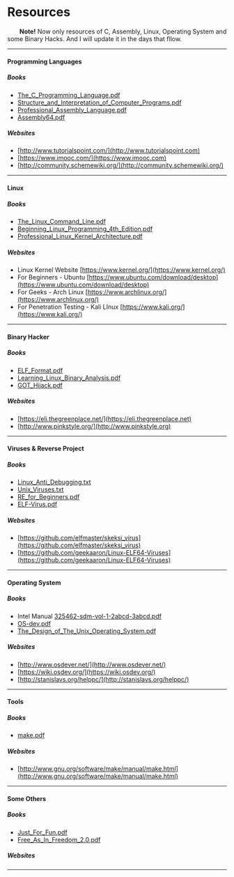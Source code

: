 
# Resources

&emsp;&emsp;**Note!** Now only resources of C, Assembly, Linux, Operating System and some Binary Hacks. And I will update it in the days that fllow.

---

#### Programming Languages
##### Books
+ [The_C_Programming_Language.pdf](./resouces/The_C_Programming_Language.pdf)
+ [Structure_and_Interpretation_of_Computer_Programs.pdf](./resources/Structure_and_Interpretation_of_Computer_Programs.pdf)
+ [Professional_Assembly_Language.pdf](./resources/Professional_Assembly_Language.pdf)
+ [Assembly64.pdf](./resource/Assembly64.pdf)
##### Websites
+ [http://www.tutorialspoint.com/](http://www.tutorialspoint.com)
+ [https://www.imooc.com/](https://www.imooc.com)
+ [http://community.schemewiki.org/](http://community.schemewiki.org/)

---

#### Linux
##### Books
+ [The_Linux_Command_Line.pdf](./resources/The_Linux_Command_Line.pdf)
+ [Beginning_Linux_Programming_4th_Edition.pdf](./resources/Beginning_Linux_Programming_4th_Edition.pdf)
+ [Professional_Linux_Kernel_Architecture.pdf](./resources/Professional_Linux_Kernel_Architecture.pdf)
##### Websites
+ Linux Kernel Website [https://www.kernel.org/](https://www.kernel.org/)
+ For Beginners - Ubuntu [https://www.ubuntu.com/download/desktop](https://www.ubuntu.com/download/desktop)
+ For Geeks - Arch Linux [https://www.archlinux.org/](https://www.archlinux.org/)
+ For Penetration Testing - Kali LInux [https://www.kali.org/](https://www.kali.org/)
---

#### Binary Hacker
##### Books
+ [ELF_Format.pdf](./resources/ELF_Format.pdf)
+ [Learning_Linux_Binary_Analysis.pdf](./resources/Learning_Linux_Binary_Analysis.pdf)
+ [GOT_Hijack.pdf](./resources/GOT_Hijack.pdf)
##### Websites
+ [https://eli.thegreenplace.net/](https://eli.thegreenplace.net)
+ [http://www.pinkstyle.org/](http://www.pinkstyle.org)

---

#### Viruses & Reverse Project
##### Books
+ [Linux_Anti_Debugging.txt](./resources/Linux_Anti_Debugging.txt)
+ [Unix_Viruses.txt](./resources/Unix_Viruses.txt)
+ [RE_for_Beginners.pdf](./resources/RE_for_Beginners.pdf)
+ [ELF-Virus.pdf](./resources/ELF-Virus.pdf)

##### Websites
+ [https://github.com/elfmaster/skeksi_virus](https://github.com/elfmaster/skeksi_virus)
+ [https://github.com/geekaaron/Linux-ELF64-Viruses](https://github.com/geekaaron/Linux-ELF64-Viruses)

----

#### Operating System
##### Books
+ Intel Manual [325462-sdm-vol-1-2abcd-3abcd.pdf](./resources/325462-sdm-vol-1-2abcd-3abcd.pdf)
+ [OS-dev.pdf](./resources/OS-dev.pdf)
+ [The_Design_of_The_Unix_Operating_System.pdf](./resources/The_Design_of_The_Unix_Operating_System.pdf)
##### Websites
+ [http://www.osdever.net/](http://www.osdever.net/)
+ [https://wiki.osdev.org/](https://wiki.osdev.org/)
+ [http://stanislavs.org/helppc/](http://stanislavs.org/helppc/)

---

#### Tools
##### Books
+ [make.pdf](./resources/make.pdf)
##### Websites
+ [http://www.gnu.org/software/make/manual/make.html](http://www.gnu.org/software/make/manual/make.html)

---

#### Some Others
##### Books
+ [Just_For_Fun.pdf](./resources/Just_For_Fun.pdf)
+ [Free_As_In_Freedom_2.0.pdf](./resources/Free_As_In_Freedom_2.0.pdf)
##### Websites

---

